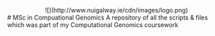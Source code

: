 <center>![](http://www.nuigalway.ie/cdn/images/logo.png)</center>
# MSc in Compuational Genomics
A repository of all the scripts &amp; files which was part of my Computational Genomics coursework
